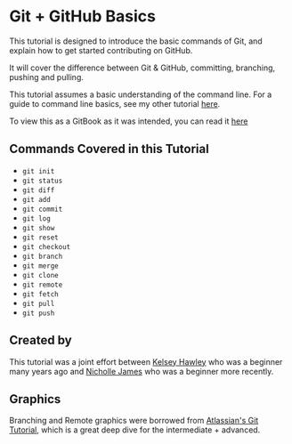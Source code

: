 # Git + GitHub Basics

This tutorial is designed to introduce the basic commands of Git, and explain how to get started contributing on GitHub.

It will cover the difference between Git & GitHub, committing, branching, pushing and pulling.

This tutorial assumes a basic understanding of the command line.  For a guide to command line basics, see my other tutorial [here](https://github.com/khawley/commandline_gitbook).

To view this as a GitBook as it was intended, you can read it [here](https://www.gitbook.com/book/khawley/git-github-basics-tutorial/details)

## Commands Covered in this Tutorial

- `git init`
- `git status`
- `git diff`
- `git add`
- `git commit`
- `git log`
- `git show`
- `git reset`
- `git checkout`
- `git branch`
- `git merge`
- `git clone`
- `git remote`
- `git fetch`
- `git pull`
- `git push`

## Created by

This tutorial was a joint effort between [Kelsey Hawley](https://github.com/khawley) who was a beginner many years ago and [Nicholle James](https://github.com/oboechick) who was a beginner more recently.


## Graphics

Branching and Remote graphics were borrowed from [Atlassian's Git Tutorial](https://www.atlassian.com/git/tutorials/), which is a great deep dive for the intermediate + advanced.